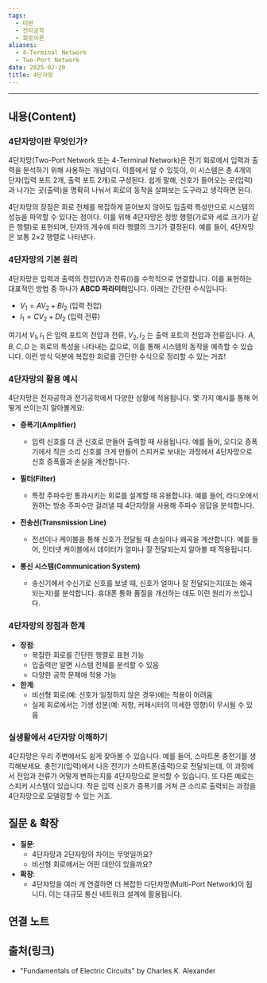 ```yaml
---
tags:
  - 미완
  - 전자공학
  - 회로이론
aliases: 
  - 4-Terminal Network
  - Two-Port Network
date: 2025-02-20
title: 4단자망
---
```


---

## 내용(Content)

### 4단자망이란 무엇인가?

4단자망(Two-Port Network 또는 4-Terminal Network)은 전기 회로에서 입력과 출력을 분석하기 위해 사용하는 개념이다. 이름에서 알 수 있듯이, 이 시스템은 총 4개의 단자(입력 포트 2개, 출력 포트 2개)로 구성된다. 쉽게 말해, 신호가 들어오는 곳(입력)과 나가는 곳(출력)을 명확히 나눠서 회로의 동작을 살펴보는 도구라고 생각하면 된다.

4단자망의 장점은 회로 전체를 복잡하게 뜯어보지 않아도 입출력 특성만으로 시스템의 성능을 파악할 수 있다는 점이다. 이를 위해 4단자망은 정방 행렬(가로와 세로 크기가 같은 행렬)로 표현되며, 단자의 개수에 따라 행렬의 크기가 결정된다. 예를 들어, 4단자망은 보통 2×2 행렬로 나타낸다.

### 4단자망의 기본 원리

4단자망은 입력과 출력의 전압(V)과 전류(I)를 수학적으로 연결합니다. 이를 표현하는 대표적인 방법 중 하나가 **ABCD 파라미터**입니다. 아래는 간단한 수식입니다:
- $V_1 = A V_2 + B I_2$ (입력 전압)
- $I_1 = C V_2 + D I_2$ (입력 전류)

여기서  $V_1, I_1$ 은 입력 포트의 전압과 전류, $V_2, I_2$ 는 출력 포트의 전압과 전류입니다.  $A, B, C, D$ 는 회로의 특성을 나타내는 값으로, 이를 통해 시스템의 동작을 예측할 수 있습니다. 이런 방식 덕분에 복잡한 회로를 간단한 수식으로 정리할 수 있는 거죠!

### 4단자망의 활용 예시

4단자망은 전자공학과 전기공학에서 다양한 상황에 적용됩니다. 몇 가지 예시를 통해 어떻게 쓰이는지 알아볼게요:

- **증폭기(Amplifier)**
	- 입력 신호를 더 큰 신호로 만들어 출력할 때 사용됩니다. 예를 들어, 오디오 증폭기에서 작은 소리 신호를 크게 만들어 스피커로 보내는 과정에서 4단자망으로 신호 증폭률과 손실을 계산합니다.
  
- **필터(Filter)**  
	- 특정 주파수만 통과시키는 회로를 설계할 때 유용합니다. 예를 들어, 라디오에서 원하는 방송 주파수만 걸러낼 때 4단자망을 사용해 주파수 응답을 분석합니다.
  
- **전송선(Transmission Line)**  
	- 전선이나 케이블을 통해 신호가 전달될 때 손실이나 왜곡을 계산합니다. 예를 들어, 인터넷 케이블에서 데이터가 얼마나 잘 전달되는지 알아볼 때 적용됩니다.
  
- **통신 시스템(Communication System)**  
	- 송신기에서 수신기로 신호를 보낼 때, 신호가 얼마나 잘 전달되는지(또는 왜곡되는지)를 분석합니다. 휴대폰 통화 품질을 개선하는 데도 이런 원리가 쓰입니다.

### 4단자망의 장점과 한계

- **장점**:  
  - 복잡한 회로를 간단한 행렬로 표현 가능  
  - 입출력만 알면 시스템 전체를 분석할 수 있음  
  - 다양한 공학 문제에 적용 가능  
- **한계**:  
  - 비선형 회로(예: 신호가 일정하지 않은 경우)에는 적용이 어려움  
  - 실제 회로에서는 기생 성분(예: 저항, 커패시터의 미세한 영향)이 무시될 수 있음

### 실생활에서 4단자망 이해하기

4단자망은 우리 주변에서도 쉽게 찾아볼 수 있습니다. 예를 들어, 스마트폰 충전기를 생각해보세요. 충전기(입력)에서 나온 전기가 스마트폰(출력)으로 전달되는데, 이 과정에서 전압과 전류가 어떻게 변하는지를 4단자망으로 분석할 수 있습니다. 또 다른 예로는 스피커 시스템이 있습니다. 작은 입력 신호가 증폭기를 거쳐 큰 소리로 출력되는 과정을 4단자망으로 모델링할 수 있는 거죠.


## 질문 & 확장

- **질문**:  
  - 4단자망과 2단자망의 차이는 무엇일까요?  
  - 비선형 회로에서는 어떤 대안이 있을까요?  
- **확장**:  
  - 4단자망을 여러 개 연결하면 더 복잡한 다단자망(Multi-Port Network)이 됩니다. 이는 대규모 통신 네트워크 설계에 활용됩니다.

## 연결 노트

## 출처(링크)

- "Fundamentals of Electric Circuits" by Charles K. Alexander



